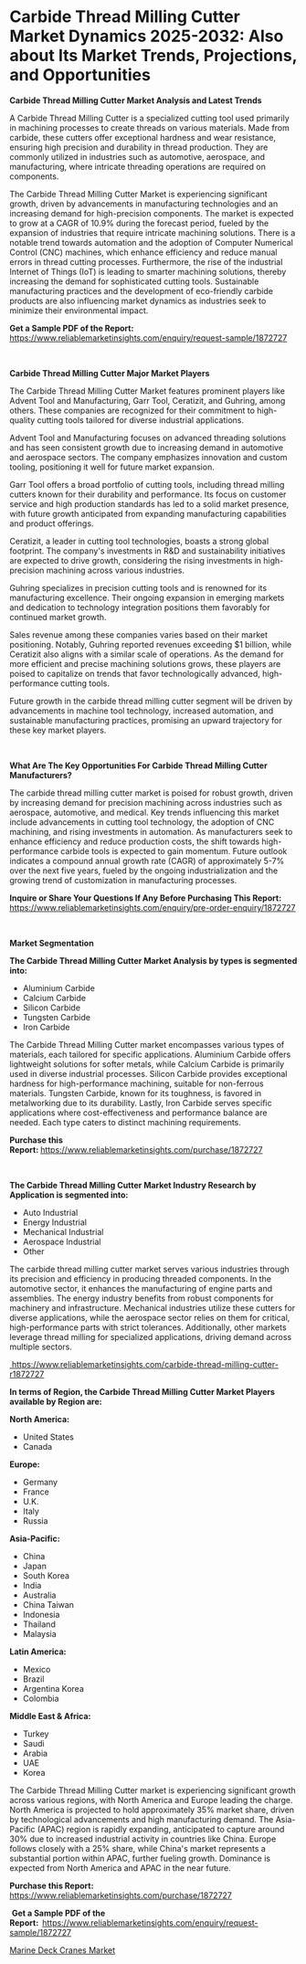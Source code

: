 <p><h1>Carbide Thread Milling Cutter Market Dynamics 2025-2032: Also about Its Market Trends, Projections, and Opportunities</h1></p><p><strong>Carbide Thread Milling Cutter Market Analysis and Latest Trends</strong></p>
<p><p>A Carbide Thread Milling Cutter is a specialized cutting tool used primarily in machining processes to create threads on various materials. Made from carbide, these cutters offer exceptional hardness and wear resistance, ensuring high precision and durability in thread production. They are commonly utilized in industries such as automotive, aerospace, and manufacturing, where intricate threading operations are required on components.</p><p>The Carbide Thread Milling Cutter Market is experiencing significant growth, driven by advancements in manufacturing technologies and an increasing demand for high-precision components. The market is expected to grow at a CAGR of 10.9% during the forecast period, fueled by the expansion of industries that require intricate machining solutions. There is a notable trend towards automation and the adoption of Computer Numerical Control (CNC) machines, which enhance efficiency and reduce manual errors in thread cutting processes. Furthermore, the rise of the industrial Internet of Things (IoT) is leading to smarter machining solutions, thereby increasing the demand for sophisticated cutting tools. Sustainable manufacturing practices and the development of eco-friendly carbide products are also influencing market dynamics as industries seek to minimize their environmental impact.</p></p>
<p><strong>Get a Sample PDF of the Report:&nbsp;</strong> <a href="https://www.reliablemarketinsights.com/enquiry/request-sample/1872727?utm_campaign=3206&utm_medium=2&utm_source=Github&utm_content=ia&utm_term=08042025&utm_id=carbide-thread-milling-cutter">https://www.reliablemarketinsights.com/enquiry/request-sample/1872727</a></p>
<p>&nbsp;</p>
<p><strong>Carbide Thread Milling Cutter Major Market Players</strong></p>
<p><p>The Carbide Thread Milling Cutter Market features prominent players like Advent Tool and Manufacturing, Garr Tool, Ceratizit, and Guhring, among others. These companies are recognized for their commitment to high-quality cutting tools tailored for diverse industrial applications.</p><p>Advent Tool and Manufacturing focuses on advanced threading solutions and has seen consistent growth due to increasing demand in automotive and aerospace sectors. The company emphasizes innovation and custom tooling, positioning it well for future market expansion.</p><p>Garr Tool offers a broad portfolio of cutting tools, including thread milling cutters known for their durability and performance. Its focus on customer service and high production standards has led to a solid market presence, with future growth anticipated from expanding manufacturing capabilities and product offerings.</p><p>Ceratizit, a leader in cutting tool technologies, boasts a strong global footprint. The company's investments in R&D and sustainability initiatives are expected to drive growth, considering the rising investments in high-precision machining across various industries.</p><p>Guhring specializes in precision cutting tools and is renowned for its manufacturing excellence. Their ongoing expansion in emerging markets and dedication to technology integration positions them favorably for continued market growth.</p><p>Sales revenue among these companies varies based on their market positioning. Notably, Guhring reported revenues exceeding $1 billion, while Ceratizit also aligns with a similar scale of operations. As the demand for more efficient and precise machining solutions grows, these players are poised to capitalize on trends that favor technologically advanced, high-performance cutting tools.</p><p>Future growth in the carbide thread milling cutter segment will be driven by advancements in machine tool technology, increased automation, and sustainable manufacturing practices, promising an upward trajectory for these key market players.</p></p>
<p>&nbsp;</p>
<p><strong>What Are The Key Opportunities For Carbide Thread Milling Cutter Manufacturers?</strong></p>
<p><p>The carbide thread milling cutter market is poised for robust growth, driven by increasing demand for precision machining across industries such as aerospace, automotive, and medical. Key trends influencing this market include advancements in cutting tool technology, the adoption of CNC machining, and rising investments in automation. As manufacturers seek to enhance efficiency and reduce production costs, the shift towards high-performance carbide tools is expected to gain momentum. Future outlook indicates a compound annual growth rate (CAGR) of approximately 5-7% over the next five years, fueled by the ongoing industrialization and the growing trend of customization in manufacturing processes.</p></p>
<p><strong>Inquire or Share Your Questions If Any Before Purchasing This Report:</strong> <a href="https://www.reliablemarketinsights.com/enquiry/pre-order-enquiry/1872727?utm_campaign=3206&utm_medium=2&utm_source=Github&utm_content=ia&utm_term=08042025&utm_id=carbide-thread-milling-cutter">https://www.reliablemarketinsights.com/enquiry/pre-order-enquiry/1872727</a></p>
<p>&nbsp;</p>
<p><strong>Market Segmentation</strong></p>
<p><strong>The Carbide Thread Milling Cutter Market Analysis by types is segmented into:</strong></p>
<p><ul><li>Aluminium Carbide</li><li>Calcium Carbide</li><li>Silicon Carbide</li><li>Tungsten Carbide</li><li>Iron Carbide</li></ul></p>
<p><p>The Carbide Thread Milling Cutter market encompasses various types of materials, each tailored for specific applications. Aluminium Carbide offers lightweight solutions for softer metals, while Calcium Carbide is primarily used in diverse industrial processes. Silicon Carbide provides exceptional hardness for high-performance machining, suitable for non-ferrous materials. Tungsten Carbide, known for its toughness, is favored in metalworking due to its durability. Lastly, Iron Carbide serves specific applications where cost-effectiveness and performance balance are needed. Each type caters to distinct machining requirements.</p></p>
<p><strong>Purchase this Report:&nbsp;</strong><a href="https://www.reliablemarketinsights.com/purchase/1872727?utm_campaign=3206&utm_medium=2&utm_source=Github&utm_content=ia&utm_term=08042025&utm_id=carbide-thread-milling-cutter">https://www.reliablemarketinsights.com/purchase/1872727</a></p>
<p>&nbsp;</p>
<p><strong>The Carbide Thread Milling Cutter Market Industry Research by Application is segmented into:</strong></p>
<p><ul><li>Auto Industrial</li><li>Energy Industrial</li><li>Mechanical Industrial</li><li>Aerospace Industrial</li><li>Other</li></ul></p>
<p><p>The carbide thread milling cutter market serves various industries through its precision and efficiency in producing threaded components. In the automotive sector, it enhances the manufacturing of engine parts and assemblies. The energy industry benefits from robust components for machinery and infrastructure. Mechanical industries utilize these cutters for diverse applications, while the aerospace sector relies on them for critical, high-performance parts with strict tolerances. Additionally, other markets leverage thread milling for specialized applications, driving demand across multiple sectors.</p></p>
<p><a href="https://www.reliablemarketinsights.com/carbide-thread-milling-cutter-r1872727?utm_campaign=3206&utm_medium=2&utm_source=Github&utm_content=ia&utm_term=08042025&utm_id=carbide-thread-milling-cutter">&nbsp;https://www.reliablemarketinsights.com/carbide-thread-milling-cutter-r1872727</a></p>
<p><strong>In terms of Region, the Carbide Thread Milling Cutter Market Players available by Region are:</strong></p>
<p>
    <p> <strong> North America: </strong>
        <ul>
            <li>United States</li>
            <li>Canada</li>
        </ul>
        </p> 
    <p> <strong> Europe: </strong>
        <ul>
            <li>Germany</li>
            <li>France</li>
            <li>U.K.</li>
            <li>Italy</li>
            <li>Russia</li>
        </ul>
        </p> 
    <p> <strong> Asia-Pacific: </strong>
        <ul>
            <li>China</li>
            <li>Japan</li>
            <li>South Korea</li>
            <li>India</li>
            <li>Australia</li>
            <li>China Taiwan</li>
            <li>Indonesia</li>
            <li>Thailand</li>
            <li>Malaysia</li>
        </ul>
        </p> 
    <p> <strong> Latin America: </strong>
        <ul>
            <li>Mexico</li>
            <li>Brazil</li>
            <li>Argentina Korea</li>
            <li>Colombia</li>
        </ul>
        </p> 
    <p> <strong> Middle East & Africa: </strong>
        <ul>
            <li>Turkey</li>
            <li>Saudi</li>
            <li>Arabia</li>
            <li>UAE</li>
            <li>Korea</li>
        </ul>
    </p>
    </p>
<p><p>The Carbide Thread Milling Cutter market is experiencing significant growth across various regions, with North America and Europe leading the charge. North America is projected to hold approximately 35% market share, driven by technological advancements and high manufacturing demand. The Asia-Pacific (APAC) region is rapidly expanding, anticipated to capture around 30% due to increased industrial activity in countries like China. Europe follows closely with a 25% share, while China's market represents a substantial portion within APAC, further fueling growth. Dominance is expected from North America and APAC in the near future.</p></p>
<p><strong>Purchase this Report: </strong><a href="https://www.reliablemarketinsights.com/purchase/1872727?utm_campaign=3206&utm_medium=2&utm_source=Github&utm_content=ia&utm_term=08042025&utm_id=carbide-thread-milling-cutter">https://www.reliablemarketinsights.com/purchase/1872727</a></p>
<p>&nbsp;<strong>Get a Sample PDF of the Report:&nbsp;&nbsp;</strong><a href="https://www.reliablemarketinsights.com/enquiry/request-sample/1872727?utm_campaign=3206&utm_medium=2&utm_source=Github&utm_content=ia&utm_term=08042025&utm_id=carbide-thread-milling-cutter">https://www.reliablemarketinsights.com/enquiry/request-sample/1872727</a></p>
<p><strong></strong></p>
<p><p><a href="https://github.com/nacrehuipie/Market-Research-Report-List-1/blob/main/marine-deck-cranes-market.md?utm_campaign=3206&utm_medium=2&utm_source=Github&utm_content=ia&utm_term=08042025&utm_id=carbide-thread-milling-cutter">Marine Deck Cranes Market</a></p></p>